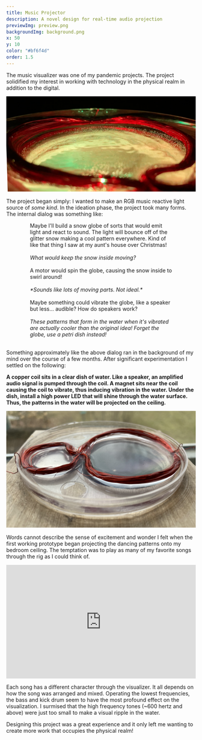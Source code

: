 ```yaml
---
title: Music Projector
description: A novel design for real-time audio projection 
previewImg: preview.png
backgroundImg: background.png
x: 50
y: 10
color: "#bf6f4d"
order: 1.5
---
```

The music visualizer was one of my pandemic projects. The project solidified my interest in working with technology in the physical realm in addition to the digital. 

![Water Closeup](ColorfulWater.png "RGB LED shining through water surface")

The project began simply: I wanted to make an RGB music reactive light source of *some kind*. In the ideation phase, the project took many forms. The internal dialog was something like: 

<p style="margin: auto; width:75%;">
Maybe I'll build a snow globe of sorts that would emit light and react to sound. The light will bounce off of the glitter snow making a cool pattern everywhere. Kind of like that thing I saw at my aunt's house over Christmas! 
</p>
<br>
<p style="margin: auto; width:75%; font-style: italic;">
What would keep the snow inside moving?
</p>
<br>
<p style="margin: auto; width:75%;">
A motor would spin the globe, causing the snow inside to swirl around!
</p>
<br>
<p style="margin: auto; width:75%; font-style: italic;">
*Sounds like lots of moving parts. Not ideal.*
</p>
<br>
<p style="margin: auto; width:75%;">
Maybe something could vibrate the globe, like a speaker but less... audible? How do speakers work?
</p>
<br>
<p style="margin: auto; width:75%; font-style: italic;">
These patterns that form in the water when it's vibrated are actually cooler than the original idea! Forget the globe, use a petri dish instead!
</p>
<br>

Something approximately like the above dialog ran in the background of my mind over the course of a few months. After significant experimentation I settled on the following: 

**A copper coil sits in a clear dish of water. Like a speaker, an amplified audio signal is pumped through the coil. A magnet sits near the coil causing the coil to vibrate, thus inducing vibration in the water. Under the dish, install a high power LED that will shine through the water surface. Thus, the patterns in the water will be projected on the ceiling.**

![Prototype](box.png "The project prototype. A coil sitting in a petri dish of water.")

Words cannot describe the sense of excitement and wonder I felt when the first working prototype began projecting the dancing patterns onto my bedroom ceiling. The temptation was to play as many of my favorite songs through the rig as I could think of. 

<div style="padding:60% 0 0 0;position:relative;"><iframe src="https://player.vimeo.com/video/681061600?h=7920b50a5d&amp;badge=0&amp;autopause=0&amp;player_id=0&amp;app_id=58479" frameborder="0" allow="autoplay; fullscreen; picture-in-picture" allowfullscreen style="position:absolute;top:0;left:0;width:100%;height:100%;" title="Audio Visualizer Demo"></iframe></div><script src="https://player.vimeo.com/api/player.js"></script>

Each song has a different character through the visualizer. It all depends on how the song was arranged and mixed. Operating the lowest frequencies, the bass and kick drum seem to have the most profound effect on the visualization. I surmised that the high frequency tones (~600 hertz and above) were just too small to make a visual ripple in the water. 

Designing this project was a great experience and it only left me wanting to create more work that occupies the physical realm! 






